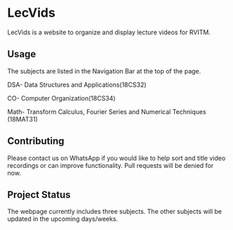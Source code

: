 # LecVids

LecVids is a website to organize and display lecture videos for RVITM.



## Usage
The subjects are listed in the Navigation Bar at the top of the page.

DSA- Data Structures and Applications(18CS32)

CO- Computer Organization(18CS34)

Math- Transform Calculus, Fourier Series and Numerical Techniques (18MAT31)


## Contributing
Please contact us on WhatsApp if you would like to help sort and title video recordings or can improve functionality. Pull requests will be denied for now.

## Project Status
The webpage currently includes three subjects. The other subjects will be updated in the upcoming days/weeks.

